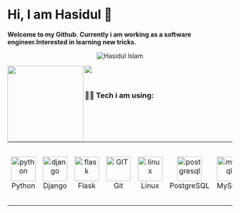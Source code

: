 # Hi, I am Hasidul 👋

**Welcome to my Github. Currently i am working as a software engineer.Interested in learning new tricks.**

<a href="https://www.linkedin.com/in/ihasidul/">

</a>
<p align="center">
  <img src="https://visitor-badge.laobi.icu/badge?page_id=ihasidul" alt="Hasidul Islam" />
</p>

<div>
  <img height="170" align="left" src="https://github-readme-stats.vercel.app/api?username=ihasidul&count_private=true&include_all_commits=true&theme=highcontrast&bg_color=0,000000,130F40" />

  <img src="https://github-readme-stats.vercel.app/api/top-langs/?username=ihasidul&layout=compact&theme=highcontrast&bg_color=0,000000,130F40&margin-w=200" />
</div>
<br/>
<h3>🧑‍💻 Tech i am using: </h3>
<table>
  <tr>
    <td align="center">
      <img src="https://www.vectorlogo.zone/logos/python/python-icon.svg" alt="python" width="55" height="55"/>
      <br>Python
    </td>
    <td align="center">
      <img src="https://cdn.jsdelivr.net/gh/devicons/devicon/icons/django/django-plain-wordmark.svg" alt="django" width="55" height="55"/>
      <br>Django
    </td>
    <td align="center">
      <img src="https://cdn.jsdelivr.net/gh/devicons/devicon/icons/flask/flask-original-wordmark.svg" alt="flask" width="55" height="55"/>
      <br>Flask
    </td>
    <td align="center">
      <img src="https://cdn.jsdelivr.net/gh/devicons/devicon/icons/git/git-original-wordmark.svg" alt="GIT" width="55" height="55"/> 
      <br>Git
    </td>
    <td align="center">
      <img src="https://cdn.jsdelivr.net/gh/devicons/devicon/icons/linux/linux-original.svg" alt="linux" width="55" height="55"/> 
      <br>Linux
    </td>
    <td align="center">
      <img src="https://cdn.jsdelivr.net/gh/devicons/devicon/icons/postgresql/postgresql-original-wordmark.svg"" alt="postgresql" width="55" height="55"/>
      <br>PostgreSQL
    </td>
    <td align="center">
      <img src="https://cdn.jsdelivr.net/gh/devicons/devicon/icons/mysql/mysql-original-wordmark.svg"" alt="mysql" width="55" height="55"/>
      <br>MySQL
    </td>
    <td align="center">
      <img src="https://cdn.jsdelivr.net/gh/devicons/devicon/icons/sqlite/sqlite-original-wordmark.svg"" alt="sqlite" width="55" height="55"/>
      <br>SQLite
    </td>
    <td align="center">
      <img src="https://cdn.jsdelivr.net/gh/devicons/devicon/icons/apache/apache-original-wordmark.svg"" alt="apache" width="55" height="55"/>
      <br>Apache
    </td>
    <td align="center">
      <img src="https://cdn.jsdelivr.net/gh/devicons/devicon/icons/amazonwebservices/amazonwebservices-original-wordmark.svg"" alt="aws" width="55" height="55"/>
      <br>AWS (Amazon Web Services)
    </td>
  </tr>
</table>

